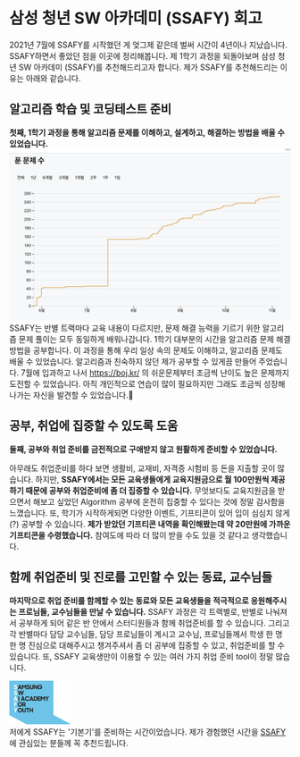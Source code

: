 # 삼성 청년 SW 아카데미 (SSAFY) 회고

2021년 7월에 SSAFY를 시작했던 게 엊그제 같은데 벌써 시간이 4년이나 지났습니다. SSAFY하면서 좋았던 점을 이곳에 정리해봅니다.
제 1학기 과정을 되돌아보며 삼성 청년 SW 아카데미 (SSAFY)를 추천해드리고자 합니다. 제가 SSAFY를 추천해드리는 이유는 아래와 같습니다.

## 알고리즘 학습 및 코딩테스트 준비

**첫째, 1학기 과정을 통해 알고리즘 문제를 이해하고, 설계하고, 해결하는 방법을 배울 수 있었습니다.**
![BOJ](img/boj.png)
SSAFY는 반별 트랙마다 교육 내용이 다르지만, 문제 해결 능력을 기르기 위한 알고리즘 문제 풀이는 모두 동일하게 배워나갑니다.
1학기 대부분의 시간을 알고리즘 문제 해결 방법을 공부합니다. 이 과정을 통해 우리 일상 속의 문제도 이해하고, 알고리즘 문제도 배울 수 있었습니다.
알고리즘과 친숙하지 않던 제가 공부할 수 있게끔 만들어 주었습니다. 7월에 입과하고 나서 https://boj.kr/ 의 쉬운문제부터 조금씩 난이도 높은 문제까지 도전할 수 있었습니다.
아직 개인적으로 연습이 많이 필요하지만 그래도 조금씩 성장해나가는 자신을 발견할 수 있었습니다.📁

## 공부, 취업에 집중할 수 있도록 도움

**둘째, 공부와 취업 준비를 금전적으로 구애받지 않고 원활하게 준비할 수 있었습니다.**

아무래도 취업준비를 하다 보면 생활비, 교재비, 자격증 시험비 등 돈을 지출할 곳이 많습니다.
하지만, **SSAFY에서는 모든 교육생들에게 교육지원금으로 월 100만원씩 제공하기 때문에 공부와 취업준비에 좀 더 집중할 수 있습니다.**
무엇보다도 교육지원금을 받으면서 해보고 싶었던 Algorithm 공부에 온전히 집중할 수 있다는 것에 정말 감사함을 느꼈습니다.
또, 학기가 시작하게되면 다양한 이벤트, 기프티콘이 있어 입이 심심치 않게(?) 공부할 수 있습니다. **제가 받았던 기프티콘 내역을 확인해봤는데 약 20만원에 가까운 기프티콘을 수령했습니다.**
참여도에 따라 더 많이 받을 수도 있을 것 같다고 생각했습니다.

## 함께 취업준비 및 진로를 고민할 수 있는 동료, 교수님들

**마지막으로 취업 준비를 함께할 수 있는 동료와 모든 교육생들을 적극적으로 응원해주시는 프로님들, 교수님들을 만날 수 있습니다.**
SSAFY 과정은 각 트랙별로, 반별로 나눠져서 공부하게 되어 같은 반 안에서 스터디원들과 함께 취업준비를 할 수 있습니다.
그리고 각 반별마다 담당 교수님들, 담당 프로님들이 계시고 교수님, 프로님들께서 학생 한 명 한 명 진심으로 대해주시고 챙겨주셔서 좀 더 공부에 집중할 수 있고, 취업준비를 할 수 있습니다.
또, SSAFY 교육생만이 이용할 수 있는 여러 가지 취업 준비 tool이 정말 많습니다.

![SSAFY](img/logo_ssafy.png)  
저에게 SSAFY는 '기본기'를 준비하는 시간이었습니다. 제가 경험했던 시간을 [SSAFY](https://www.ssafy.com/)에 관심있는 분들께 꼭 추천드립니다.
